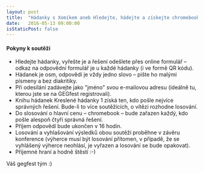 ```yaml
---
layout: post
title:  "Hádanky s Xomíkem aneb Hledejte, hádejte a získejte chromebook"
date:   2016-05-13 09:00:00
isStaticPost: false
---
```

#### Pokyny k soutěži

* Hledejte hádanky, vyřešte je a řešení odešlete přes online formulář – odkaz na odpovědní formulář je u každé hádanky (i ve formě QR kódu).
* Hádanek je osm, odpovědí je vždy jedno slovo – pište ho malými písmeny a bez diakritiky.
* Při odesílání zadávejte jako "jméno" svou e-mailovou adresu (ideálně tu, kterou jste se na GEGfest registrovali).
* Knihu hádanek Kreslené hádanky 1 získá ten, kdo pošle nejvíce správných řešení. Bude-li to více soutěžících, o vítězi rozhodne losování.
* Do slosování o hlavní cenu – chromebook – bude zařazen každý, kdo pošle alespoň čtyři správná řešení.
* Příjem odpovědí bude ukončen v 16 hodin.
* Losování a vyhlašování výsledků obou soutěží proběhne v závěru konference (výherce musí být losování přítomen, v případě, že se vyhlášený výherce neohlásí, je vyřazen a losování se bude opakovat).
* Příjemné hraní a hodně štěstí :-)


Váš gegfest tým :)
